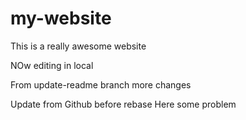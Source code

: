 # my-website

This is a really awesome website

NOw editing in local

From update-readme branch more changes

Update from Github before rebase
Here some problem